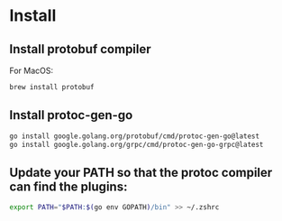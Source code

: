 # Install
## Install protobuf compiler
For MacOS:
```bash
brew install protobuf
```
## Install protoc-gen-go
```bash
go install google.golang.org/protobuf/cmd/protoc-gen-go@latest
go install google.golang.org/grpc/cmd/protoc-gen-go-grpc@latest
```

## Update your PATH so that the protoc compiler can find the plugins:
```bash
export PATH="$PATH:$(go env GOPATH)/bin" >> ~/.zshrc
```
